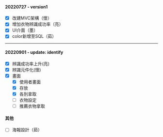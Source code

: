 #### 20220727 - version1
+ [x] 改建MVC架構（懷）
+ [x] 增加衣物辨識成功率（亮）
+ [x] UI介面（墨）
+ [x] color新增至SQL（茹） 
---
#### 20220901 - update: identify
+ [x] 辨識成功率上升(亮)
+ [x] 辨識元件化(懷)
+ [x] 畫面
  + [x] 使用者畫面
  + [x] 存放
  + [x] 各別拿取
  + [ ] 衣物設定
  + [ ] 推薦衣物拿取 

#### 其他
+ [ ] 海報設計（茹）  